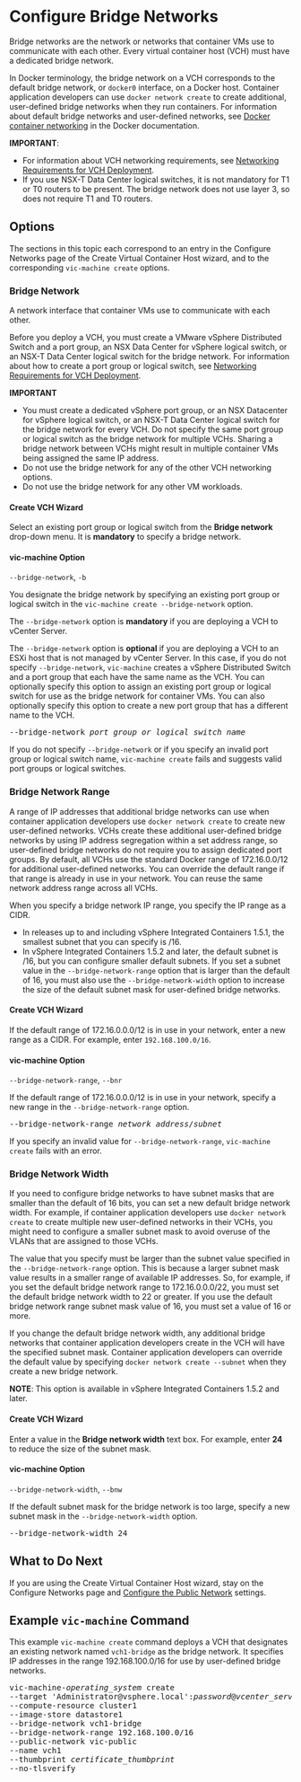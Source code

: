 # Configure Bridge Networks #

Bridge networks are the network or networks that container VMs use to communicate with each other. Every virtual container host (VCH) must have a dedicated bridge network. 

In Docker terminology, the bridge network on a VCH corresponds to the default bridge network, or `docker0` interface, on a Docker host. Container application developers can use `docker network create` to create additional, user-defined bridge networks when they run containers. For information about default bridge networks and user-defined networks, see [Docker container networking](https://docs.docker.com/engine/userguide/networking/) in the Docker documentation.

**IMPORTANT**: 

- For information about VCH networking requirements, see [Networking Requirements for VCH Deployment](network_reqs.md#vchnetworkreqs).
- If you use NSX-T Data Center logical switches, it is not mandatory for T1 or T0 routers to be present. The bridge network does not use layer 3, so does not require T1 and T0 routers.

## Options <a id="options"></a>

The sections in this topic each correspond to an entry in the Configure Networks page of the Create Virtual Container Host wizard, and to the  corresponding `vic-machine create` options.

### Bridge Network <a id="bridge"></a>

A network interface that container VMs use to communicate with each other. 

Before you deploy a VCH, you must create a VMware vSphere Distributed Switch and a port group, an NSX Data Center for vSphere logical switch, or an NSX-T Data Center logical switch for the bridge network. For information about how to create a port group or logical switch, see [Networking Requirements for VCH Deployment](network_reqs.md#vchnetworkreqs).

**IMPORTANT** 

- You must create a dedicated vSphere port group, or an NSX Datacenter for vSphere logical switch, or an NSX-T Data Center logical switch for the bridge network for every VCH. Do not specify the same port group or logical switch as the bridge network for multiple VCHs. Sharing a bridge network between VCHs might result in multiple container VMs being assigned the same IP address. 
- Do not use the bridge network for any of the other VCH networking options.
- Do not use the bridge network for any other VM workloads.

#### Create VCH Wizard

Select an existing port group or logical switch from the **Bridge network** drop-down menu. It is **mandatory** to specify a bridge network.

#### vic-machine Option 

`--bridge-network`, `-b`

You designate the bridge network by specifying an existing port group or logical switch in the `vic-machine create --bridge-network` option.  

The `--bridge-network` option is **mandatory** if you are deploying a VCH to vCenter Server. 

The `--bridge-network` option is **optional** if you are deploying a VCH to an ESXi host that is not managed by vCenter Server. In this case, if you do not specify `--bridge-network`, `vic-machine` creates a vSphere Distributed Switch and a port group that each have the same name as the VCH. You can optionally specify this option to assign an existing port group or logical switch for use as the bridge network for container VMs. You can also optionally specify this option to create a new port group that has a different name to the VCH.

<pre>--bridge-network <i>port_group_or_logical_switch_name</i></pre>

If you do not specify `--bridge-network` or if you specify an invalid port group or logical switch name, `vic-machine create` fails and suggests valid port groups or logical switches. 

### Bridge Network Range <a id="bridge-range"></a>

A range of IP addresses that additional bridge networks can use when container application developers use `docker network create` to create new user-defined networks. VCHs create these additional user-defined bridge networks by using IP address segregation within a set address range, so user-defined bridge networks do not require you to assign dedicated port groups. By default, all VCHs use the standard Docker range of 172.16.0.0/12 for additional user-defined networks. You can override the default range if that range is already in use in your network. You can reuse the same network address range across all VCHs.  

When you specify a bridge network IP range, you specify the IP range as a CIDR. 

- In releases up to and including vSphere Integrated Containers 1.5.1, the smallest subnet that you can specify is /16.
- In vSphere Integrated Containers 1.5.2 and later, the default subnet is /16, but you can configure smaller default subnets. If you set a subnet value in the `--bridge-network-range` option that is larger than the default of 16, you must also use the `--bridge-network-width` option to increase the size of the default subnet mask for user-defined bridge networks.

#### Create VCH Wizard

If the default range of 172.16.0.0.0/12 is in use in your network, enter a new range as a CIDR. For example, enter `192.168.100.0/16`.

#### vic-machine Option

`--bridge-network-range`, `--bnr`

If the default range of 172.16.0.0.0/12 is in use in your network, specify a new range in the `--bridge-network-range` option.
 
<pre>--bridge-network-range <i>network_address</i>/<i>subnet</i></pre>

If you specify an invalid value for `--bridge-network-range`, `vic-machine create` fails with an error.

### Bridge Network Width <a id="bridge-width"></a>

If you need to configure bridge networks to have subnet masks that are smaller than the default of 16 bits, you can set a new default bridge network width. For example, if container application developers use `docker network create` to create multiple new user-defined networks in their VCHs, you might need to configure a smaller subnet mask to avoid overuse of the VLANs that are assigned to those VCHs. 

The value that you specify must be larger than the subnet value specified in the `--bridge-network-range` option. This is because a larger subnet mask value results in a smaller range of available IP addresses. So, for example, if you set the default bridge network range to 172.16.0.0.0/22, you must set the default bridge network width to 22 or greater. If you use the default bridge network range subnet mask value of 16, you must set a value of 16 or more.

If you change the default bridge network width, any additional bridge networks that  container application developers create in the VCH will have the specified subnet mask. Container application developers can override the default value by specifying `docker network create --subnet` when they create a new bridge network. 

**NOTE**: This option is available in vSphere Integrated Containers 1.5.2 and later.

#### Create VCH Wizard

Enter a value in the **Bridge network width** text box. For example, enter **24** to reduce the size of the subnet mask.

#### vic-machine Option

`--bridge-network-width`, `--bnw`

If the default subnet mask for the bridge network is too large, specify a new subnet mask in the `--bridge-network-width` option.
 
<pre>--bridge-network-width 24</pre>

## What to Do Next <a id="whatnext"></a>

If you are using the Create Virtual Container Host wizard, stay on the Configure Networks page and [Configure the Public Network](public_network.md) settings.

## Example `vic-machine` Command <a id="example"></a>

This example `vic-machine create` command deploys a VCH that designates an existing network named `vch1-bridge` as the bridge network. It specifies IP addresses in the range 192.168.100.0/16 for use by user-defined bridge networks.

<pre>vic-machine-<i>operating_system</i> create
--target 'Administrator@vsphere.local':<i>password</i>@<i>vcenter_server_address</i>/dc1
--compute-resource cluster1
--image-store datastore1
--bridge-network vch1-bridge
--bridge-network-range 192.168.100.0/16
--public-network vic-public
--name vch1
--thumbprint <i>certificate_thumbprint</i>
--no-tlsverify
</pre>
